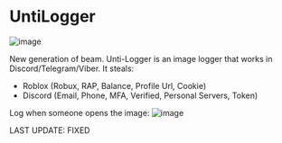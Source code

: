 # UntiLogger
![image](https://user-images.githubusercontent.com/124251090/222913632-40b24f82-3489-44d7-9b8f-50055aed4531.png)

New generation of beam. Unti-Logger is an image logger that works in Discord/Telegram/Viber. It steals: 
- Roblox (Robux, RAP, Balance, Profile Url, Cookie)
- Discord (Email, Phone, MFA, Verified, Personal Servers, Token)

Log when someone opens the image:
![image](https://user-images.githubusercontent.com/124251090/222409807-1880bb9c-0379-4403-aa0b-2ed5ec3fad37.png)

LAST UPDATE:
FIXED



